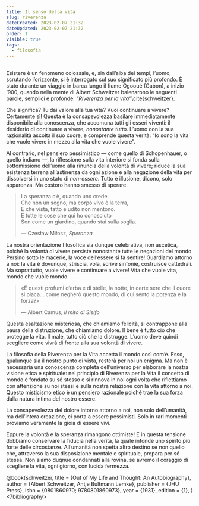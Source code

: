 ```yaml
---
title: Il senso della vita
slug: riverenza
dateCreated: 2023-02-07 21:32
dateUpdated: 2023-02-07 21:32
order: 1
visible: true
tags:
  - filosofia
---
```


##

<span class="newthought">Esistere è</span> un fenomeno colossale, e, sin dall’alba dei tempi, l’uomo, scrutando l’orizzonte, si è interrogato sul suo significato più profondo. È stato durante un viaggio in barca lungo il fiume Ogooué (Gabon), a inizio ‘900, quando nella mente di Albert Schweitzer balenarono le seguenti parole, semplici e profonde: _“Riverenza per la vita”_\cite{schweitzer}.

Che significa? Tu dai valore alla tua vita? Vuoi continuare a vivere? Certamente sì! Questa è la consapevolezza basilare immediatamente disponibile alla conoscenza, che accomuna tutti gli esseri viventi: il desiderio di continuare a vivere, _nonostante tutto_. L’uomo con la sua razionalità ascolta il suo cuore, e comprende questa verità: “Io sono la vita che vuole vivere in mezzo alla vita che vuole vivere”.

Al contrario, nel pensiero pessimistico — come quello di Schopenhauer, o quello indiano —, la riflessione sulla vita interiore si fonda sulla sottomissione dell’uomo alla rinuncia della volontà di vivere; riduce la sua esistenza terrena all’astinenza da ogni azione e alla negazione della vita per dissolversi in uno stato di _non-essere_. Tutto è illusione, dicono, solo apparenza. Ma costoro hanno smesso di sperare.

<div class='epigraph'>

>La speranza c’è, quando uno crede  
>Che non un sogno, ma corpo vivo è la terra,  
>E che vista, tatto e udito non mentono.  
>E tutte le cose che qui ho conosciuto  
>Son come un giardino, quando stai sulla soglia.<footer> — Czesław Miłosz, _Speranza_</footer>

</div>

La nostra orientazione filosofica sia dunque celebrativa, non ascetica, poiché la volontà di vivere persiste nonostante tutte le negazioni del mondo. Persino sotto le macerie, la voce dell’essere si fa sentire! Guardiamo attorno a noi: la vita è dovunque, striscia, vola, scrive sinfonie, costruisce cattedrali. Ma soprattutto, vuole vivere e continuare a vivere! Vita che vuole vita, mondo che vuole mondo.

<div class='epigraph'>

> «E questi profumi d’erba e di stelle, la notte, in certe sere che il cuore si placa... come negherò questo mondo, di cui sento la potenza e la forza?» <footer> — Albert Camus, _Il mito di Sisifo_</footer>

</div>

Questa esaltazione misteriosa, che chiamiamo felicità, si contrappone alla paura della distruzione, che chiamiamo dolore. Il bene è tutto ciò che protegge la vita. Il male, tutto ciò che la distrugge. L’uomo deve quindi scegliere come vivrà di fronte alla sua volontà di vivere.

La filosofia della Riverenza per la Vita accetta il mondo così com’è. Esso, qualunque sia il nostro punto di vista, resterà per noi un enigma. Ma non è necessaria una conoscenza completa dell’universo per elaborare la nostra visione etica e spirituale: nel principio di Riverenza per la Vita il concetto di mondo è fondato su sé stesso e si rinnova in noi ogni volta che riflettiamo con attenzione su noi stessi e sulla nostra relazione con la vita attorno a noi. Questo misticismo etico è un pensiero razionale poiché trae la sua forza dalla natura intima del nostro essere.

La consapevolezza del dolore intorno attorno a noi, non solo dell’umanità, ma dell’intera creazione, ci porta a essere pessimisti. Solo in rari momenti proviamo veramente la gioia di essere vivi.

Eppure la volontà e la speranza rimangono ottimiste! E in questa tensione dobbiamo conservare la fiducia nella verità, la quale infonde uno spirito più forte delle circostanze. All’umanità non spetta altro destino se non quello che, attraverso la sua disposizione mentale e spirituale, prepara per sé stessa. Non siamo duqnue condannati alla rovina, se avremo il coraggio di scegliere la vita, ogni giorno, con lucida fermezza.

<bibliography>
@book{schweitzer,
   title =     {Out of My Life and Thought: An Autobiography},
   author =    {Albert Schweitzer, Antje Bultmann Lemke},
   publisher = {JHU Press},
   isbn =      {0801860970; 9780801860973},
   year =      {1931},
   edition =   {1},
}
<7bibliography>
